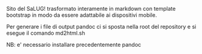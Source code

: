 Sito del SaLUG! trasformato interamente in markdown con template bootstrap
in modo da essere adattabile ai dispositivi mobile.

Per generare i file di output pandoc ci si sposta nella root del repository e
si esegue il comando md2html.sh

NB: e' necessario installare precedentemente pandoc
